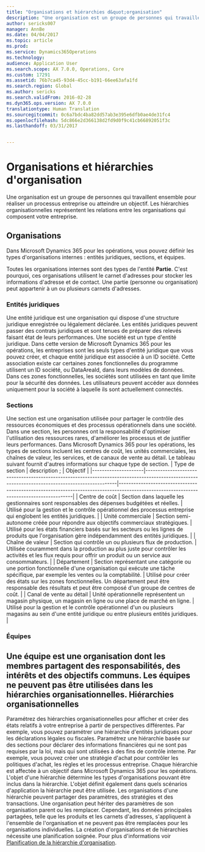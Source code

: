 ```yaml
---
title: "Organisations et hiérarchies d&quot;organisation"
description: "Une organisation est un groupe de personnes qui travaillent ensemble pour réaliser un processus entreprise ou atteindre un objectif. Les hiérarchies organisationnelles représentent les relations entre les organisations qui composent votre entreprise."
author: sericks007
manager: AnnBe
ms.date: 04/04/2017
ms.topic: article
ms.prod: 
ms.service: Dynamics365Operations
ms.technology: 
audience: Application User
ms.search.scope: AX 7.0.0, Operations, Core
ms.custom: 17291
ms.assetid: 76b7ca45-93d4-45cc-b191-66ee63afa1fd
ms.search.region: Global
ms.author: sericks
ms.search.validFrom: 2016-02-28
ms.dyn365.ops.version: AX 7.0.0
translationtype: Human Translation
ms.sourcegitcommit: 0c6a7bdc4ba82dd57ab3e395e6dfb0ae4de31fc4
ms.openlocfilehash: 5dc866e2d366138d2fd9d0f9c41cb66892051f3c
ms.lasthandoff: 03/31/2017


---
```


# <a name="organizations-and-organizational-hierarchies"></a>Organisations et hiérarchies d'organisation

Une organisation est un groupe de personnes qui travaillent ensemble pour réaliser un processus entreprise ou atteindre un objectif. Les hiérarchies organisationnelles représentent les relations entre les organisations qui composent votre entreprise.

<a name="organizations"></a>Organisations
-------------

Dans Microsoft Dynamics 365 pour les opérations, vous pouvez définir les types d'organisations internes : entités juridiques, sections, et équipes.

Toutes les organisations internes sont des types de l'entité **Partie**. C'est pourquoi, ces organisations utilisent le carnet d'adresses pour stocker les informations d'adresse et de contact. Une partie (personne ou organisation) peut appartenir à un ou plusieurs carnets d'adresses.
### <a name="legal-entities"></a>Entités juridiques

Une entité juridique est une organisation qui dispose d'une structure juridique enregistrée ou légalement déclarée. Les entités juridiques peuvent passer des contrats juridiques et sont tenues de préparer des relevés faisant état de leurs performances. Une société est un type d'entité juridique. Dans cette version de Microsoft Dynamics 365 pour les opérations, les entreprises sont les seuls types d'entité juridique que vous pouvez créer, et chaque entité juridique est associée à un ID société. Cette association existe car certaines zones fonctionnelles du programme utilisent un ID société, ou DataAreaId, dans leurs modèles de données. Dans ces zones fonctionnelles, les sociétés sont utilisées en tant que limite pour la sécurité des données. Les utilisateurs peuvent accéder aux données uniquement pour la société à laquelle ils sont actuellement connectés.

### <a name="operating-units"></a>Sections

Une section est une organisation utilisée pour partager le contrôle des ressources économiques et des processus opérationnels dans une société. Dans une section, les personnes ont la responsabilité d'optimiser l'utilisation des ressources rares, d'améliorer les processus et de justifier leurs performances. Dans Microsoft Dynamics 365 pour les opérations, les types de sections incluent les centres de coût, les unités commerciales, les chaînes de valeur, les services, et de canaux de vente au détail. Le tableau suivant fournit d'autres informations sur chaque type de section.
| Type de section | description ;                                                                                                                                    | Objectif                                                                                                                                 |
|---------------------|------------------------------------------------------------------------------------------------------------------------------------------------|-----------------------------------------------------------------------------------------------------------------------------------------|
| Centre de coût         | Section dans laquelle les gestionnaires sont responsables des dépenses budgétées et réelles.                                                      | Utilisé pour la gestion et le contrôle opérationnel des processus entreprise qui englobent les entités juridiques.                                         |
| Unité commerciale       | Section semi-autonome créée pour répondre aux objectifs commerciaux stratégiques.                                                        | Utilisé pour les états financiers basés sur les secteurs ou les lignes de produits que l'organisation gère indépendamment des entités juridiques. |
| Chaîne de valeur        | Section qui contrôle un ou plusieurs flux de production.                                                                                  | Utilisée couramment dans la production au plus juste pour contrôler les activités et les flux requis pour offrir un produit ou un service aux consommateurs.  |
| Département          | Section représentant une catégorie ou une portion fonctionnelle d'une organisation qui exécute une tâche spécifique, par exemple les ventes ou la comptabilité. | Utilisé pour créer des états sur les zones fonctionnelles. Un département peut être responsable des résultats et peut être composé d'un groupe de centres de coût.   |
| Canal de vente au détail      | Unité opérationnelle représentent un magasin physique, un magasin en ligne ou une place de marché en ligne.                                          | Utilisé pour la gestion et le contrôle opérationnel d'un ou plusieurs magasins au sein d'une entité juridique ou entre plusieurs entités juridiques.                                  |

### <a name="teams"></a>Équipes

Une équipe est une organisation dont les membres partagent des responsabilités, des intérêts et des objectifs communs. Les équipes ne peuvent pas être utilisées dans les hiérarchies organisationnelles.
Hiérarchies organisationnelles
--------------------------

Paramétrez des hiérarchies organisationnelles pour afficher et créer des états relatifs à votre entreprise à partir de perspectives différentes. Par exemple, vous pouvez paramétrer une hiérarchie d'entités juridiques pour les déclarations légales ou fiscales. Paramétrez une hiérarchie basée sur des sections pour déclarer des informations financières qui ne sont pas requises par la loi, mais qui sont utilisées à des fins de contrôle interne. Par exemple, vous pouvez créer une stratégie d'achat pour contrôler les politiques d'achat, les règles et les processus entreprise. Chaque hiérarchie est affectée à un objectif dans Microsoft Dynamics 365 pour les opérations. L'objet d'une hiérarchie détermine les types d'organisations pouvant être inclus dans la hiérarchie. L'objet définit également dans quels scénarios d'application la hiérarchie peut être utilisée. Les organisations d'une hiérarchie peuvent partager des paramètres, des stratégies et des transactions. Une organisation peut hériter des paramètres de son organisation parent ou les remplacer. Cependant, les données principales partagées, telle que les produits et les carnets d'adresses, s'appliquent à l'ensemble de l'organisation et ne peuvent pas être remplacées pour les organisations individuelles. La création d'organisations et de hiérarchies nécessite une planification soignée. Pour plus d'informations voir [Planification de la hiérarchie d'organisation](plan-organizational-hierarchy.md).




